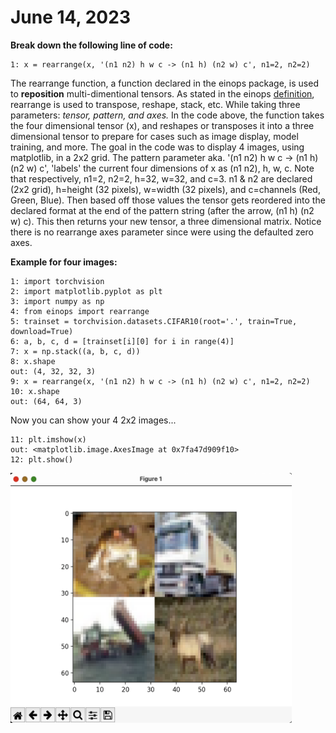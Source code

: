 # June 14, 2023

__Break down the following line of code:__

    1: x = rearrange(x, '(n1 n2) h w c -> (n1 h) (n2 w) c', n1=2, n2=2)

The rearrange function, a function declared in the einops package, is used to __reposition__ multi-dimentional tensors. As stated in the einops <a href="https://einops.rocks/api/rearrange/">definition</a>, rearrange is used to transpose, reshape, stack, etc. While taking three parameters: <i> tensor, pattern, and axes.</i> 
In the code above, the function takes the four dimensional tensor (x), and reshapes or transposes it into a three dimensional tensor to prepare for cases such as image display, model training, and more. The goal in the code was to display 4 images, using matplotlib, in a 2x2 grid.
The pattern parameter aka. '(n1 n2) h w c -> (n1 h) (n2 w) c', 'labels' the current four dimensions of x as (n1 n2), h, w, c. Note that respectively, n1=2, n2=2, h=32, w=32, and c=3. n1 & n2 are declared (2x2 grid), h=height (32 pixels), w=width (32 pixels), and c=channels (Red, Green, Blue). Then based off those values the tensor gets reordered into the declared format at the end of the pattern string
(after the arrow, (n1 h) (n2 w) c). This then returns your new tensor, a three dimensional matrix. Notice there is no rearrange axes parameter since were using the defaulted zero axes.

__Example for four images:__

    1: import torchvision
    2: import matplotlib.pyplot as plt
    3: import numpy as np
    4: from einops import rearrange
    5: trainset = torchvision.datasets.CIFAR10(root='.', train=True, download=True)
    6: a, b, c, d = [trainset[i][0] for i in range(4)]
    7: x = np.stack((a, b, c, d))
    8: x.shape
    out: (4, 32, 32, 3)
    9: x = rearrange(x, '(n1 n2) h w c -> (n1 h) (n2 w) c', n1=2, n2=2)
    10: x.shape
    out: (64, 64, 3)
  Now you can show your 4 2x2 images...
  
    11: plt.imshow(x)
    out: <matplotlib.image.AxesImage at 0x7fa47d909f10>
    12: plt.show()

<img src="Images/image3.png" width="450" height="400">
